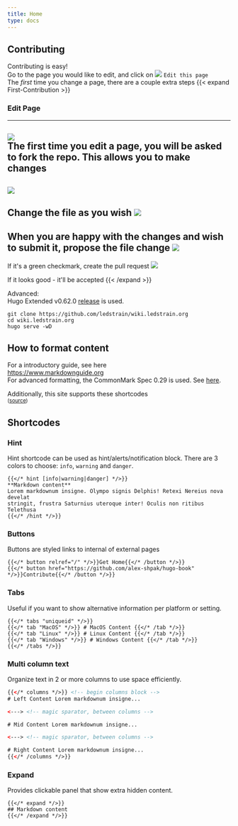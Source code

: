 ```yaml
---
title: Home
type: docs
---
```


## Contributing

Contributing is easy!  
Go to the page you would like to edit, and click on ![](https://wiki.ledstrain.org/svg/edit.svg) `Edit this page`  
The *first* time you change a page, there are a couple extra steps
{{< expand First-Contribution >}}
###  Edit Page
---
![](https://i.imgur.com/7utAKxT.png)  
The first time you edit a page, you will be asked to fork the repo. This allows you to make changes
---
![](https://i.imgur.com/I57TcIU.png)  
---
Change the file as you wish
![](https://i.imgur.com/v47Npur.png)  
---
When you are happy with the changes and wish to submit it, propose the file change
![](https://i.imgur.com/Yw0WWHE.png)  
---
If it's a green checkmark, create the pull request
![](https://i.imgur.com/uxFvPOm.png)  

If it looks good - it'll be accepted
{{< /expand >}}

Advanced:  
Hugo Extended v0.62.0 [release](https://github.com/gohugoio/hugo/releases) is used.  

```
git clone https://github.com/ledstrain/wiki.ledstrain.org
cd wiki.ledstrain.org
hugo serve -wD
```

## How to format content

For a introductory guide, see here  
https://www.markdownguide.org  
For advanced formatting, the CommonMark Spec 0.29 is used. See [here](https://spec.commonmark.org/0.29/).  


Additionally, this site supports these shortcodes  
<sub>([source](https://github.com/alex-shpak/hugo-book/blob/master/README.md#shortcodes))</sub>
## Shortcodes

### Hint

Hint shortcode can be used as hint/alerts/notification block. There are 3 colors to choose: `info`, `warning` and `danger`.

```tpl
{{</* hint [info|warning|danger] */>}}
**Markdown content**  
Lorem markdownum insigne. Olympo signis Delphis! Retexi Nereius nova develat
stringit, frustra Saturnius uteroque inter! Oculis non ritibus Telethusa
{{</* /hint */>}}
```

### Buttons

Buttons are styled links to internal of external pages

```
{{</* button relref="/" */>}}Get Home{{</* /button */>}}
{{</* button href="https://github.com/alex-shpak/hugo-book" */>}}Contribute{{</* /button */>}}
```

### Tabs

Useful if you want to show alternative information per platform or setting.

```
{{</* tabs "uniqueid" */>}}
{{</* tab "MacOS" */>}} # MacOS Content {{</* /tab */>}}
{{</* tab "Linux" */>}} # Linux Content {{</* /tab */>}}
{{</* tab "Windows" */>}} # Windows Content {{</* /tab */>}}
{{</* /tabs */>}}
```

### Multi column text

Organize text in 2 or more columns to use space efficiently.

```html
{{</* columns */>}} <!-- begin columns block -->
# Left Content Lorem markdownum insigne...

<---> <!-- magic sparator, between columns -->

# Mid Content Lorem markdownum insigne...

<---> <!-- magic sparator, between columns -->

# Right Content Lorem markdownum insigne...
{{</* /columns */>}}
```

### Expand

Provides clickable panel that show extra hidden content.

```
{{</* expand */>}}
## Markdown content
{{</* /expand */>}}
```

